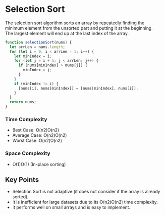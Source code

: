 # Selection Sort

The selection sort algorithm sorts an array by repeatedly finding the minimum element from the unsorted part and putting it at the beginning. The largest element will end up at the last index of the array.

```Javascript
function selectionSort(nums) {
  let arrLen = nums.length;
  for (let i = 0; i < arrLen - 1; i++) {
    let minIndex = i;
    for (let j = i + 1; j < arrLen; j++) {
      if (nums[minIndex] > nums[j]) {
        minIndex = j;
      }
    }
    if (minIndex != i) {
      [nums[i], nums[minIndex]] = [nums[minIndex], nums[i]];
    }
  }
  return nums;
}
```

### Time Complexity

- Best Case: O(n2)O(n2)
- Average Case: O(n2)O(n2)
- Worst Case: O(n2)O(n2)

### Space Complexity

- O(1)O(1) (In-place sorting)

## Key Points

- Selection Sort is not adaptive (it does not consider if the array is already sorted).
- It is inefficient for large datasets due to its O(n2)O(n2) time complexity.
- It performs well on small arrays and is easy to implement.
